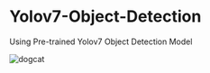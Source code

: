 # Yolov7-Object-Detection
Using Pre-trained Yolov7 Object Detection Model


![dogcat](https://github.com/ammarak/Yolov7-Object-Detection/assets/53859857/8794ff33-fe75-4112-aedd-f25b1e2b98d4)
